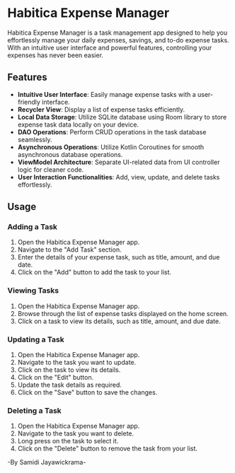 # Habitica Expense Manager

Habitica Expense Manager is a task management app designed to help you effortlessly manage your daily expenses, savings, and to-do expense tasks. With an intuitive user interface and powerful features, controlling your expenses has never been easier.

## Features

- **Intuitive User Interface**: Easily manage expense tasks with a user-friendly interface.
- **Recycler View**: Display a list of expense tasks efficiently.
- **Local Data Storage**: Utilize SQLite database using Room library to store expense task data locally on your device.
- **DAO Operations**: Perform CRUD operations in the task database seamlessly.
- **Asynchronous Operations**: Utilize Kotlin Coroutines for smooth asynchronous database operations.
- **ViewModel Architecture**: Separate UI-related data from UI controller logic for cleaner code.
- **User Interaction Functionalities**: Add, view, update, and delete tasks effortlessly.

## Usage

### Adding a Task

1. Open the Habitica Expense Manager app.
2. Navigate to the "Add Task" section.
3. Enter the details of your expense task, such as title, amount, and due date.
4. Click on the "Add" button to add the task to your list.

### Viewing Tasks

1. Open the Habitica Expense Manager app.
2. Browse through the list of expense tasks displayed on the home screen.
3. Click on a task to view its details, such as title, amount, and due date.

### Updating a Task

1. Open the Habitica Expense Manager app.
2. Navigate to the task you want to update.
3. Click on the task to view its details.
4. Click on the "Edit" button.
5. Update the task details as required.
6. Click on the "Save" button to save the changes.

### Deleting a Task

1. Open the Habitica Expense Manager app.
2. Navigate to the task you want to delete.
3. Long press on the task to select it.
4. Click on the "Delete" button to remove the task from your list.

-By Samidi Jayawickrama-



